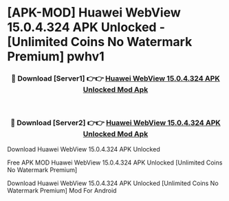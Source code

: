 # [APK-MOD] Huawei WebView 15.0.4.324 APK Unlocked - [Unlimited Coins No Watermark Premium] pwhv1



<div align="center">
<h3>🔴 Download [Server1] 👉👉 <a href="https://momento.my/?title=Huawei_WebView_15.0.4.324_APK_Unlocked">Huawei WebView 15.0.4.324 APK Unlocked Mod Apk</a></h3><br>

<h3>🔴 Download [Server2] 👉👉 <a href="https://momento.my/?title=Huawei_WebView_15.0.4.324_APK_Unlocked">Huawei WebView 15.0.4.324 APK Unlocked Mod Apk</a></h3>
</div>



Download Huawei WebView 15.0.4.324 APK Unlocked 

Free APK MOD Huawei WebView 15.0.4.324 APK Unlocked [Unlimited Coins No Watermark Premium]

Download Huawei WebView 15.0.4.324 APK Unlocked [Unlimited Coins No Watermark Premium] Mod For Android
